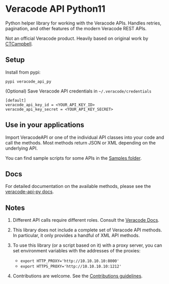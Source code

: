 # Veracode API Python11
Python helper library for working with the Veracode APIs. Handles retries, pagination, and other features of the modern Veracode REST APIs.

Not an official Veracode product. Heavily based on original work by [CTCampbell](https://github.com/ctcampbell).

## Setup

Install from pypi:

    pypi veracode_api_py

(Optional) Save Veracode API credentials in `~/.veracode/credentials`

    [default]
    veracode_api_key_id = <YOUR_API_KEY_ID>
    veracode_api_key_secret = <YOUR_API_KEY_SECRET>

## Use in your applications

Import VeracodeAPI or one of the individual API classes into your code and call the methods. Most methods return JSON or XML depending on the underlying API.

You can find sample scripts for some APIs in the [Samples folder](https://github.com/veracode/veracode-api-py/tree/main/samples).

## Docs

For detailed documentation on the available methods, please see the [veracode-api-py docs](https://github.com/veracode/veracode-api-py/blob/main/docs/docs.md).

## Notes

1. Different API calls require different roles. Consult the [Veracode Docs](https://docs.veracode.com/r/c_role_permissions).
2. This library does not include a complete set of Veracode API methods. In particular, it only provides a handful of XML API methods.
3. To use this library (or a script based on it) with a proxy server, you can set environment variables with the addresses of the proxies:

    - `export HTTP_PROXY='http://10.10.10.10:8000'`
    - `export HTTPS_PROXY='http://10.10.10.10:1212'`

4. Contributions are welcome. See the [Contributions guidelines](CONTRIBUTING.md).
